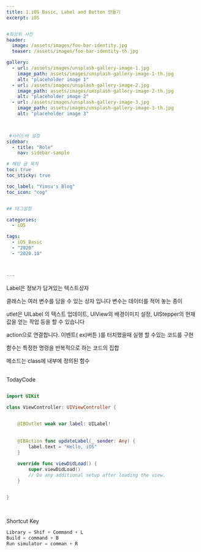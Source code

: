 ```yaml
---
title: 1.iOS Basic, Label and Button 만들기
excerpt: iOS


#최상위 사진
header:
  image: /assets/images/foo-bar-identity.jpg
  teaser: /assets/images/foo-bar-identity-th.jpg

gallery:
  - url: /assets/images/unsplash-gallery-image-1.jpg
    image_path: assets/images/unsplash-gallery-image-1-th.jpg
    alt: "placeholder image 1"
  - url: /assets/images/unsplash-gallery-image-2.jpg
    image_path: assets/images/unsplash-gallery-image-2-th.jpg
    alt: "placeholder image 2"
  - url: /assets/images/unsplash-gallery-image-3.jpg
    image_path: assets/images/unsplash-gallery-image-3-th.jpg
    alt: "placeholder image 3"
    


 #사이드바 설정 
sidebar:
  - title: "Role"
    nav: sidebar-sample

# 해당 글 목차
toc: true
toc_sticky: true

toc_label: "Yimsu's Blog"
toc_icon: "cog"


## 테그설정

categories:
  - iOS

tags:
  - iOS_Basic
  - "2020"
  - "2020.10"



---
```



Label은 정보가 담겨있는 텍스트상자

클래스는 여러 변수를 담을 수 있는 상자 입니다
변수는 데이터를 적어 놓는 종이 


utlet은 UILabel 의 텍스트 업데이트, UIView의 배경이미지 설정, UIStepper의 현재값을 얻는 작업 등을 할 수 있습니다

action으로 연결합니다. 이벤트( ex)버튼 )를 터치했을때 실행 할 수있는 코드를 구현

함수는 특정한 명령을 반복적으로 하는 코드의 집합

메소드는 class에 내부에 정의된 함수


<br/>
TodayCode
<br/>

``` swift

import UIKit

class ViewController: UIViewController {

    
    @IBOutlet weak var label: UILabel!
    
    
    @IBAction func updateLabel(_ sender: Any) {
        label.text = "Hello, iOS"
    }
    
    override func viewDidLoad() {
        super.viewDidLoad()
        // Do any additional setup after loading the view.
    }


}

```

<br/>

Shortcut Key
<br/>

``` c
Library = Shif + Command + L
Build = command + B
Run simulator = comman + R
``` 
